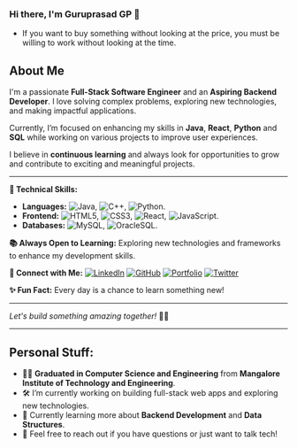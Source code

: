 ### Hi there, I'm Guruprasad GP 👋

- If you want to buy something without looking at the price, you must be willing to work without looking at the time.

## About Me
I'm a passionate **Full-Stack Software Engineer** and an **Aspiring Backend Developer**. I love solving complex problems, exploring new technologies, and making impactful applications. 

Currently, I’m focused on enhancing my skills in **Java**, **React**, **Python** and **SQL** while working on various projects to improve user experiences.

I believe in **continuous learning** and always look for opportunities to grow and contribute to exciting and meaningful projects.

---

**🚀 Technical Skills:**
- **Languages:** ![Java](https://img.shields.io/badge/Java-ED8B00?style=flat&logo=java&logoColor=white), ![C++](https://img.shields.io/badge/C++-00599C?style=flat&logo=c%2b%2b&logoColor=white), ![Python](https://img.shields.io/badge/Python-3776AB?style=flat&logo=python&logoColor=white).
- **Frontend:** ![HTML5](https://img.shields.io/badge/HTML5-E34F26?style=flat&logo=html5&logoColor=white), ![CSS3](https://img.shields.io/badge/CSS3-1572B6?style=flat&logo=css3&logoColor=white), ![React](https://img.shields.io/badge/React-20232A?style=flat&logo=react&logoColor=61DAFB),  ![JavaScript](https://img.shields.io/badge/JavaScript-323330?style=flat&logo=javascript&logoColor=F7DF1E).
- **Databases:** ![MySQL](https://img.shields.io/badge/MySQL-00000F?style=flat&logo=mysql&logoColor=white), ![OracleSQL](https://img.shields.io/badge/OracleSQL-F80000?style=flat&logo=oracle&logoColor=white).

**📚 Always Open to Learning:**
Exploring new technologies and frameworks to enhance my development skills.

**🤝 Connect with Me:**
[![LinkedIn](https://img.shields.io/badge/-LinkedIn-blue)](https://www.linkedin.com/in/guruprasadgp22/) [![GitHub](https://img.shields.io/badge/-GitHub-black)](https://github.com/guruprasad26gp) [![Portfolio](https://img.shields.io/badge/-Portfolio-blueviolet)](https://guruprasad22.netlify.app/) [![Twitter](https://img.shields.io/badge/-Twitter-1DA1F2)](https://x.com/c23_gp/)

**✨ Fun Fact:** Every day is a chance to learn something new!

---
*Let's build something amazing together!* 🚀✨

---

## Personal Stuff:
- 👨‍🎓 **Graduated in Computer Science and Engineering** from **Mangalore Institute of Technology and Engineering**.
- 🛠️ I’m currently working on building full-stack web apps and exploring new technologies.
- 🌱 Currently learning more about **Backend Development** and **Data Structures**.
- 💬 Feel free to reach out if you have questions or just want to talk tech!
